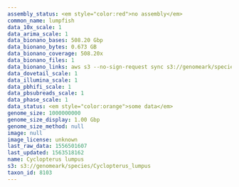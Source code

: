 ```yaml
---
assembly_status: <em style="color:red">no assembly</em>
common_name: lumpfish
data_10x_scale: 1
data_arima_scale: 1
data_bionano_bases: 508.20 Gbp
data_bionano_bytes: 0.673 GB
data_bionano_coverage: 508.20x
data_bionano_files: 1
data_bionano_links: aws s3 --no-sign-request sync s3://genomeark/species/Cyclopterus_lumpus/fCycLum1/genomic_data/bionano/ .<br>
data_dovetail_scale: 1
data_illumina_scale: 1
data_pbhifi_scale: 1
data_pbsubreads_scale: 1
data_phase_scale: 1
data_status: <em style="color:orange">some data</em>
genome_size: 1000000000
genome_size_display: 1.00 Gbp
genome_size_method: null
image: null
image_license: unknown
last_raw_data: 1556501607
last_updated: 1563518162
name: Cyclopterus lumpus
s3: s3://genomeark/species/Cyclopterus_lumpus
taxon_id: 8103
---
```

